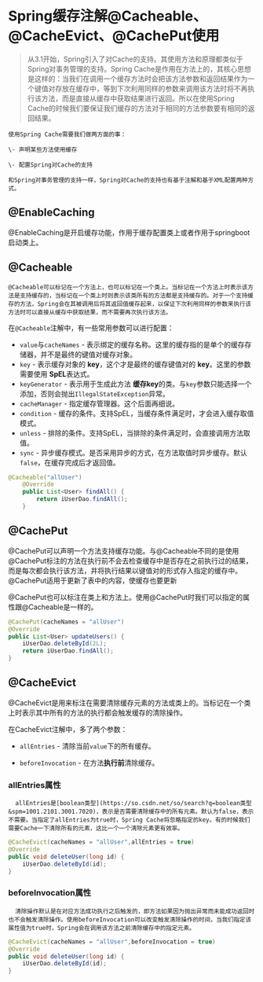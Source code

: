 # Spring缓存注解@Cacheable、@CacheEvict、@CachePut使用

> 从3.1开始，Spring引入了对Cache的支持。其使用方法和原理都类似于Spring对事务管理的支持。Spring
> Cache是作用在方法上的，其核心思想是这样的：当我们在调用一个缓存方法时会把该方法参数和返回结果作为一个键值对存放在缓存中，等到下次利用同样的参数来调用该方法时将不再执行该方法，而是直接从缓存中获取结果进行返回。所以在使用Spring
> Cache的时候我们要保证我们缓存的方法对于相同的方法参数要有相同的返回结果。

    使用Spring Cache需要我们做两方面的事：
    
    \- 声明某些方法使用缓存
    
    \- 配置Spring对Cache的支持
    
    和Spring对事务管理的支持一样，Spring对Cache的支持也有基于注解和基于XML配置两种方式。

## @EnableCaching

@EnableCaching是开启缓存功能，作用于缓存配置类上或者作用于springboot启动类上。

## @Cacheable

    @Cacheable可以标记在一个方法上，也可以标记在一个类上。当标记在一个方法上时表示该方法是支持缓存的，当标记在一个类上时则表示该类所有的方法都是支持缓存的。对于一个支持缓存的方法，Spring会在其被调用后将其返回值缓存起来，以保证下次利用同样的参数来执行该方法时可以直接从缓存中获取结果，而不需要再次执行该方法。

在`@Cacheable`注解中，有一些常用参数可以进行配置：

- `value`与`cacheNames` - 表示绑定的缓存名称。这里的缓存指的是单个的缓存存储器，并不是最终的键值对缓存对象。
- `key` - 表示缓存对象的 **key**，这个才是最终的缓存键值对的 **key**。这里的参数需要使用 **SpEL**表达式。
- `keyGenerator` - 表示用于生成此方法 **缓存key**的类。与`key`参数只能选择一个添加，否则会抛出`IllegalStateException`异常。
- `cacheManager` - 指定缓存管理器。这个后面再细说。
- `condition` - 缓存的条件。支持SpEL，当缓存条件满足时，才会进入缓存取值模式。
- `unless` - 排除的条件。支持SpEL，当排除的条件满足时，会直接调用方法取值。
- `sync` - 异步缓存模式。是否采用异步的方式，在方法取值时异步缓存。默认`false`，在缓存完成后才返回值。

```java
@Cacheable("allUser")
    @Override
    public List<User> findAll() {
        return iUserDao.findAll();
    }
```

## @CachePut

@CachePut可以声明一个方法支持缓存功能。与@Cacheable不同的是使用@CachePut标注的方法在执行前不会去检查缓存中是否存在之前执行过的结果，而是每次都会执行该方法，并将执行结果以键值对的形式存入指定的缓存中。@CachePut适用于更新了表中的内容，使缓存也要更新

@CachePut也可以标注在类上和方法上。使用@CachePut时我们可以指定的属性跟@Cacheable是一样的。

```java
@CachePut(cacheNames = "allUser")
@Override
public List<User> updateUsers() {
    iUserDao.deleteById(2L);
    return iUserDao.findAll();
}
```

## @CacheEvict

 @CacheEvict是用来标注在需要清除缓存元素的方法或类上的。当标记在一个类上时表示其中所有的方法的执行都会触发缓存的清除操作。

在CacheEvict注解中，多了两个参数：

- `allEntries` - 清除当前`value`下的所有缓存。

- `beforeInvocation` - 在方法**执行前**清除缓存。

  

  

 ### allEntries属性

      allEntries是[boolean类型](https://so.csdn.net/so/search?q=boolean类型&spm=1001.2101.3001.7020)，表示是否需要清除缓存中的所有元素。默认为false，表示不需要。当指定了allEntries为true时，Spring Cache将忽略指定的key。有的时候我们需要Cache一下清除所有的元素，这比一个一个清除元素更有效率。  

  


  ```java
  @CacheEvict(cacheNames = "allUser",allEntries = true)
  @Override
  public void deleteUser(long id) {
      iUserDao.deleteById(id);
  }
  ```

  

  ### beforeInvocation属性

      清除操作默认是在对应方法成功执行之后触发的，即方法如果因为抛出异常而未能成功返回时也不会触发清除操作。使用beforeInvocation可以改变触发清除操作的时间，当我们指定该属性值为true时，Spring会在调用该方法之前清除缓存中的指定元素。

  


```java
@CacheEvict(cacheNames = "allUser",beforeInvocation = true)
@Override
public void deleteUser(long id) {
    iUserDao.deleteById(id);
}
```